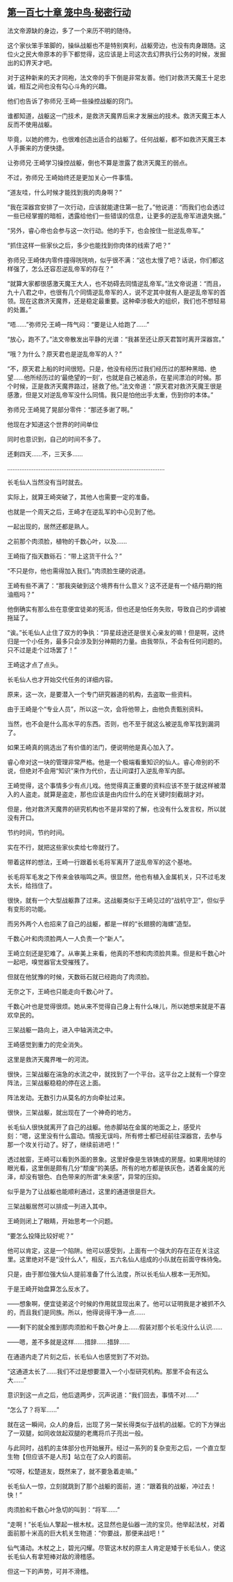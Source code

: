 ## [第一百七十章 笼中鸟·秘密行动](https://www.xxbiquge.com/11_11207/9243624.html)


  法文帝源缺的身边，多了一个来历不明的随侍。

  这个家伙笨手笨脚的，操纵战躯也不是特别爽利，战躯旁边，也没有肉身跟随。这位火之民大帝原本的手下都觉得，这应该是上司这次去幻界执行公务的时候，发掘出的幻界天才吧。

  对于这种新来的天才同袍，法文帝的手下倒是非常友善。他们对救济天魔王十足忠诚，相互之间也没有勾心斗角的兴趣。

  他们也告诉了弥师兄·王崎一些操控战躯的窍门。

  谁都知道，战躯这一门技术，是救济天魔界后来才发展出的技术。救济天魔王本人反而不使用战躯。

  毕竟，以她的修为，也很难创造出适合的战躯了。任何战躯，都不如救济天魔王本人手撕来的方便快捷。

  让弥师兄·王崎学习操控战躯，倒也不算是泄露了救济天魔王的弱点。

  不过，弥师兄·王崎始终还是更加关心一件事情。

  “道友哇，什么时候才能找到我的肉身啊？”

  “我在深器宫安排了一次行动，应该就能逮住第一批了。”他说道：“而我们也会透过一些已经掌握的暗桩，透露给他们一些错误的信息，让更多的逆乱帝军进退失据。”

  “另外，睿心帝也会参与这一次行动。他的手下，也会按住一批逆乱帝军。”

  “抓住这样一些家伙之后，多少也能找到你肉体的线索了吧？”

  弥师兄·王崎体内零件撞得咣咣响，似乎很不满：“这也太慢了吧？话说，你们都这样强了，怎么还容忍逆乱帝军的存在？”

  “就算大家都很感激天魔王大人，也不妨碍去同情逆乱帝军。”法文帝说道：“而且，九十八君之中，也很有几个同情逆乱帝军的人，说不定其中就有人是逆乱帝军的首领。现在这救济天魔界，还是稳定最重要。这种牵涉极大的组织，我们也不想轻易的处置。”

  “唔……”弥师兄·王崎一阵气闷：“要是让人给跑了……”

  “放心，跑不了。”法文帝散发出平静的光谱：“我甚至还让原天君暂时离开深器宫。”

  “哦？为什么？原天君也是逆乱帝军的人？”

  “不，原天君上船的时间很短。只是，他没有经历过我们经历过的那种黑暗、绝望……他所经历过的‘最绝望的一刻’，也就是自己被追杀，在星间漂泊的时候。那个时候，正是救济天魔界路过，拯救了他。”法文帝道：“原天君对救济天魔王很是感激，但是又对逆乱帝军没什么同情。我只是怕他出手太重，伤到你的本体。”

  弥师兄·王崎晃了晃部分零件：“那还多谢了啊。”

  他现在才知道这个世界的时间单位

  同时也意识到，自己的时间不多了。

  还剩四天……不，三天多……

  ………………………………………………………………………………

  长毛仙人当然没有当时就去。

  实际上，就算王崎突破了，其他人也需要一定的准备。

  也就是一个周天之后，王崎才在逆乱军的中心见到了他。

  一起出现的，居然还都是熟人。

  之前那个肉须脸，植物的千数心叶，以及……

  王崎指了指天数砾石：“带上这货干什么？”

  “不只是你，他也需得加入我们。”肉须脸生硬的说道。

  王崎有些不满了：“那我突破到这个境界有什么意义？这不还是有一个结丹期的拖油瓶吗？”

  他倒确实有那么些在意便宜徒弟的死活，但也还是怕任务失败，导致自己的步调被拖延了。

  “诶。”长毛仙人止住了双方的争执：“异星歧途还是很关心亲友的嘛！但是啊，这终归是一个小任务，最多只会涉及到分神期的力量。由我带队，不会有任何问题的。只不过是走个过场罢了！”

  王崎这才点了点头。

  长毛仙人也才开始交代任务的详细内容。

  原来，这一次，是要潜入一个专门研究器道的机构，去盗取一些资料。

  由于王崎是个“专业人员”，所以这一次，会将他带上，由他负责甄别资料。

  当然，也不会是什么高水平的东西。否则，也不至于就这么被逆乱帝军找到漏洞了。

  如果王崎真的挑选出了有价值的法门，便说明他是真心加入了。

  睿心帝对这一块的管理非常严格。他是一个极端看重知识的仙人。睿心帝别的不说，但绝对不会用“知识”来作为代价，去让间谍打入逆乱帝军内部。

  王崎觉得，这个事情多少有点儿戏。他觉得真正重要的资料应该不至于就这样被潜入的人盗走。就算是盗走，那也应该是由内应什么的在关键时刻截胡才对。

  但是，他对救济天魔界的研究机构也不是非常的了解，也没有什么发言权，所以就没有开口。

  节约时间，节约时间。

  实在不行，就把这些家伙卖给七帝就行了。

  带着这样的想法，王崎一行跟着长毛将军离开了逆乱帝军的这个基地。

  长毛将军毛发之下传来金铁嗡鸣之声。很显然，他也有植入金属机关，只不过毛发太长，给挡住了。

  很快，就有一个大型战躯靠了过来。这战躯类似于王崎见过的“战机守卫”，但似乎有变形的功能。

  而另外两个人也招来了自己的战躯，都是一样的“长翅膀的海螺”造型。

  千数心叶和肉须脸两人一人负责一个“新人”。

  王崎立刻还是犯难了。从审美上来看，他真的不想和肉须脸共乘。但是和千数心叶一起吧，嗅觉器官太受摧残了。

  但就在他犹豫的时候，天数砾石就已经跑向了肉须脸。

  无奈之下，王崎也只能走向千数心叶了。

  千数心叶也是觉得很烦。她从来不觉得自己身上有什么味儿，所以她想来就是不喜欢皁民的。

  三架战躯一路向上，进入中轴涡流之中。

  王崎感觉到重力的完全消失。

  这里是救济天魔界唯一的河流。

  很快，三架战躯在湍急的水流之中，就找到了一个平台。这平台之上就有一个穿空阵法，三架战躯稳稳的停在这上面。

  阵法发动。无数引力从莫名的方向牵扯过来。

  很快，三架战躯，就出现在了一个神奇的地方。

  长毛仙人很快就离开了自己的战躯。他赤脚站在金属的地面之上，感受片刻：“嗯，这里没有什么震动。情报无误吗，所有修士都已经前往深器宫，去参与那一个攻关行动了。好了，继续前进吧！”

  透过舷窗，王崎可以看到外面的景象。这里好像是生铁铸成的房屋。如果用地球的眼光看，这里倒是颇有几分“颓废”的美感。所有的地方都是铁灰色，透着金属的光泽，却没有银色、白色带来的所谓“未来感”，异常的压抑。

  似乎是为了让战躯也能顺利通过，这里的通道很是巨大。

  三架战躯居然可以排成一列进入其中。

  王崎则闭上了眼睛，开始思考一个问题。

  “要怎么投降比较好呢？”

  他可以肯定，这是一个陷阱。他可以感受到，上面有一个强大的存在正在关注这里。这里绝对不是“没什么人”，相反，五六名仙人组成的小队就在前面守株待兔。

  只是，由于那位强大仙人提前准备了什么法度，所以长毛仙人根本一无所知。

  于是王崎开始盘算怎么反水了。

  ——想象啊，便宜徒弟这个时候的作用就显现出来了。他可以证明我是才被抓不久的，而且我们是同族。所以，他得说得干净一点……

  ——剩下的就全推到那肉须脸和千数心叶身上……假装对那个长毛没什么认识……

  ——嗯，差不多就是这样……措辞……措辞……

  在通道内走了片刻之后，长毛仙人也感觉到了不对劲。

  “这通道太长了……我们不过是想要潜入一个小型研究机构。那里不会有这么大……”

  意识到这一点之后，他后退两步，沉声说道：“我们回去，事情不对……”

  “怎么了？将军……”

  就在这一瞬间，众人的身后，出现了另一架长得类似于战机的战躯。它的下方弹出了一双腿，如同收敛起双腿的老鹰将爪子亮出一般。

  与此同时，战机的主体部分也开始展开。经过一系列的复杂变形之后，一个直立型生物【但应该不是人形】站立在了众人的面前。

  “哎呀，松楚道友，既然来了，就不要急着走嘛。”

  长毛仙人一惊，立刻就跳到了那个战躯的面前，道：“跟着我的战躯，冲过去！快！”

  肉须脸和千数心叶急切的叫到：“将军……”

  “走啊！”长毛仙人擎起一根木杖。这显然也是仙器一流的宝贝。他举起法杖，对着面前那十米高的巨大机关生物道：“你要战，那便来战吧！”

  仙气涌动。木杖之上，碧光闪耀。尽管这木杖的原主人肯定是矮于长毛仙人，使这长毛仙人有拿短棒对敌的滑稽感。

  但这一下的声势，可并不滑稽。
